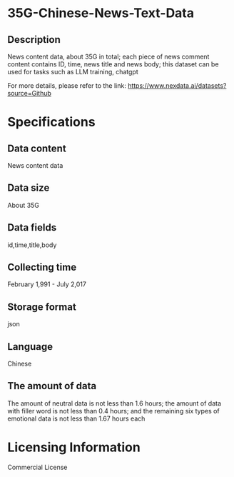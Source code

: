 # 35G-Chinese-News-Text-Data

## Description
News content data, about 35G in total; each piece of news comment content contains ID, time, news title and news body; this dataset can be used for tasks such as LLM training, chatgpt

For more details, please refer to the link: https://www.nexdata.ai/datasets?source=Github


# Specifications
## Data content
News content data
## Data size
About 35G
## Data fields
id,time,title,body
## Collecting time
February 1,991 - July 2,017
## Storage format
json
## Language
Chinese

## The amount of data
The amount of neutral data is not less than 1.6 hours; the amount of data with filler word is not less than 0.4 hours; and the remaining six types of emotional data is not less than 1.67 hours each

# Licensing Information
Commercial License
